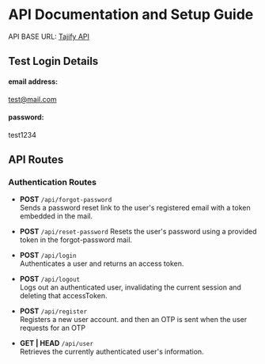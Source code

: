# API Documentation and Setup Guide
API BASE URL:
[Tajify API](https://api-tajify-production.up.railway.app)

## Test Login Details

#### email address:
test@mail.com

#### password:
test1234

## API Routes

### Authentication Routes

- **POST** `/api/forgot-password`  
  Sends a password reset link to the user's registered email with a token embedded in the mail.

- **POST** `/api/reset-password`
  Resets the user's password using a provided token in the forgot-password mail.

- **POST** `/api/login`  
  Authenticates a user and returns an access token.

- **POST** `/api/logout`  
  Logs out an authenticated user, invalidating the current session and deleting that accessToken.

- **POST** `/api/register`  
  Registers a new user account. and then an OTP is sent when the user requests for an OTP

- **GET | HEAD** `/api/user`  
  Retrieves the currently authenticated user's information.

<!-- 
### Email Verification Routes for instant verification once a new user registers ( OTP Email Verification)

#### 1. Send OTP after registration

- **Endpoint:** `POST /api/send-otp`
- **Description:** Sends an OTP to the user’s email after registration.
- **Request Body:**
  ```json
  {
    "email": "user@example.com"
  }
  ```
- **Response:**

  - **200 OK:** OTP sent successfully
  - **404 Not Found:** Email not found in the database

- **Example Response:**
  ```json
  {
    "message": "OTP sent successfully"
  }
  ```

#### 2. Verify OTP

- **Endpoint:** `POST /api/verify-otp`
- **Description:** Verifies the OTP entered by the user and marks their email as verified if successful.
- **Request Body:**

  ```json
  {
    "email": "user@example.com",
    "otp": "123456"
  }
  ```

- **Response:**

  - **200 OK:** Email verified successfully
  - **400 Bad Request:** Invalid or expired OTP

- **Example Response:**

  ```json
  {
    "message": "Email verified successfully"
  }
  ```

---

### Categories Routes (Categories Management)

- **GET** `api/v1/categories`  
  Lists all categories with a count of associated events (paginated).

- **POST** `api/v1/categories`  
  Creates a new category.

- **POST** `api/v1/categories/{categoryId}`  
  Updates an existing category.

- **PATCH** `api/v1/categories/{categoryId}/toggle-status`  
  Toggles the status (enabled/disabled) of a category.

- **DELETE** `api/v1/categories/{categoryId}`  
  Deletes a category.

### Events Routes (Events Management)

- **GET** `api/v1/events`  
  Lists all events with optional search and filtering.

- **POST** `api/v1/events`  
   Creates a new event.

  - **POST** `api/v1/events/overview`  
    Validates event overview details. (When a user clicks on save and continue but it doesn't submit the form)

  - **POST** `api/v1/events/gallery`  
    Validates gallery images for an event. (When a user clicks on save and continue but it doesn't submit the form)

  - **POST** `api/v1/events/tickets`  
     Validates tickets associated with an event. (When a user clicks on save and continue but it doesn't submit the form)

    **Example Request**:

    ```json
    POST /api/v1/events
    {
    "user_id": 1,
    "category_id": 2,
    "event_name": "Tech Conference 2024",
    "event_description": "A conference for tech enthusiasts, developers, and entrepreneurs to network and learn about the latest trends in technology.",
    "status": "Pending",
    "featured": true,
    "price": 99.99,
    "event_type": "physical",
    "event_location": "Tech Arena, Downtown City",
    "start_date": "2024-12-01",
    "start_date_time": "09:00:00",
    "end_date": "2024-12-01",
    "end_date_time": "18:00:00",
    "cover_photo": "path_to_cover_photo.jpg",
    "event_image": "path_to_event_image.jpg",
    "tickets": [
    {
    "ticket_category": "Single Ticket",
    "ticket_type": "paid",
    "ticket_name": "General Admission",
    "ticket_description": "General access to all sessions and workshops.",
    "ticket_stock": "Limited Stock",
    "ticket_quantity": 500,
    "ticket_price": 99.99,
    "ticket_purchase_limit": 5,
    "transfers_fees_to_guest": false,
    "group_size": null
    },
    {
    "ticket_category": "Group Ticket",
    "ticket_type": "paid",
    "ticket_name": "VIP Group Package",
    "ticket_description": "VIP access with additional perks, including a meet-and-greet with the speakers.",
    "ticket_stock": "Limited Stock",
    "ticket_quantity": 100,
    "ticket_price": 499.99,
    "ticket_purchase_limit": 10,
    "transfers_fees_to_guest": true,
    "group_size": 5
    }]
    }
    ```

- **PUT** `api/v1/events/{eventId}/update-details`  
  Updates event overview details of a particular event.

- **POST** `api/v1/events/{eventId}/update-gallery`  
  Updates event gallery images of a particular event.

- **PUT** `api/v1/events/{eventId}/update-tickets`  
  Updates tickets associated with an event.

- **GET** `api/v1/events/{eventId}/tickets`  
  Retrieves all tickets associated with a specific event.

- **DELETE** `api/v1/events/{eventId}/tickets/{ticketId}`  
  Deletes a specific ticket from an event.

- **DELETE** `api/v1/events/{eventId}`  
  Deletes an event and all resources attributed to it.

---

## Testing

### Testing with Postman

1. **Import API Documentation**  
   Use this README or individual API routes in Postman to organize and test each endpoint.

2. **Environment Setup**  
   Use Postman environment variables for `base_url`, `access_token`, etc., to simplify testing.

3. **Testing Image Uploads**  
   For image fields (e.g., `cover_photo`, `event_image`), set `form-data` in Postman with the `file` data type for uploads.

4. **Pagination**  
   Append `page` query parameters as needed:

   ```http
   GET /api/categories?page=2
   ```

---

## Example Request Bodies

### Category Creation

```json
{
  "category_name": "Music",
  "image": "image_url"
}
```

### Event Overview Updating

```json
{
  "user_id": 1,
  "category_id": 2,
  "event_name": "Concert 2024",
  "event_description": "An amazing music concert!",
  "status": "Pending",
  "featured": false,
  "price": 150.0,
  "event_type": "physical",
  "event_location": "New York",
  "start_date": "2024-12-25",
  "start_date_time": "19:00:00",
  "end_date": "2024-12-26",
  "end_date_time": "02:00:00"
}
```

### Ticket Updating

```json
{
  "event_id": 1,
  "ticket_category": "Single Ticket",
  "ticket_type": "paid",
  "ticket_name": "General Admission",
  "ticket_description": "Access to all areas.",
  "ticket_stock": "Limited Stock",
  "ticket_quantity": 100,
  "ticket_price": 50.0,
  "ticket_purchase_limit": 5,
  "transfers_fees_to_guest": true,
  "group_size": null
}
```

---

### Notifications Route

- **POST** `api/v1/notification-mail`  
  Sends an email notification to specified users.

### Users/Organizers Management Routes

- **PUT** `api/v1/user/{id}/toggle-feature`  
  Toggles the featured for a user by their ID.

  **PUT | PATCH** `api/v1/user/{id}`  
  The admin is able to edit users/organizers details by their ID.

- **GET | HEAD** `api/v1/users`  
  Retrieves a list of all users.

- **POST** `api/v1/users`
  Creates a new user.
  Users can be filtered by the following `active, kyc_verified, phone_verified, email_unverified, banned `.
  example : `/api/v1/users?filter=phone_verified`

- **GET | HEAD** `api/v1/users/{user}`  
  Retrieves details for a specific user by their ID. and shows all relationships associated with the user

### Payment Integration/ticket checkout action

#### 1. Create Order and Initiate Payment

Initiates an order for a specific ticket and redirects the user to Paystack for payment.

- **POST** `/api/v1/order/{ticketId}/checkout`
- **Parameters**:
  - **Path Parameter**:
    - `ticketId` (integer, required): The ID of the ticket the user wants to purchase.
  - **Body Parameters** (JSON):
    - `ticket_quantity` (integer, required): Quantity of tickets to order.
    - `first_name` (string, required): Customer's first name.
    - `last_name` (string, required): Customer's last name.
    - `email` (string, required): Customer's email.
    - `confirm_email` (required and it should be same as the email),
    - `phone_number` (string, required): Customer's phone number.
    - `send_to_different_email` (boolean, optional): Whether to send the ticket to a different email.
    - `attendee_first_name`, `attendee_last_name`, `attendee_email`, `attendee_confirm_email`(same as the attendee_email) (required if `send_to_different_email` is `true` or `1`): Attendee's details.
- **Example Request**:

      ```json
      POST /api/order/123/checkout
      {
        "ticket_quantity": 2,
        "first_name": "John",
        "last_name": "Doe",
        "email": "john.doe@example.com",
        "phone_number": "1234567890",
        "send_to_different_email": true,
        "attendee_first_name": "Jane",
        "attendee_last_name": "Smith",
        "attendee_email": "jane.smith@example.com"
      }
      ```

- **Response**:

  ```json
  {
    "payment_url": "https://paystack.com/pay/xxxxxx"
  }
  ```

#### 2. Handle Payment Callback

Receives the payment status from Paystack and updates the order’s payment and status fields.

- **URL**: `/api/v1/payment/callback`
- **Method**: `GET`
- **Query Parameters**:

  - `reference` (string, required): The unique reference for the transaction provided by Paystack(automatically/manually).
    the ticket order_code is same as the reference `?reference=xxxxxxxx`

- **Description**: After payment on Paystack, this endpoint verifies the payment and updates the order’s `payment_status` and `status` fields:

  - If `status` is `paid`, the `status` is updated to `active`.
  - If `status` is `pending`, the `status` is updated to `pending`.
  - If `status` is `refunded`, the `status` is updated to `canceled`.

  It is very necessary for this endpoint to be used so as to send the Individual a ticket via mail

- **Example Request**:

  ```plaintext
  GET /api/payment/callback?reference=unique-reference-code
  ```

- **Response**:

  - **200 OK**: Your Ticket has been sent to you via the email provided.
  - **400 Bad Request**: Unable to verify transaction.

---

### Orders Management

- **GET | HEAD** `api/v1/orders`
  Retrieves a list of all orders.

- **GET | HEAD** `api/v1/orders/{order}`  
  Retrieves details for a specific order by their ID.

---

### Withdrawals, Deposits, Balances Addition and Subtraction

#### 1. **Request Withdrawal**

- **Endpoint:** `/api/v1/user/request/withdrawal`
- **Method:** `POST`
- **Description:** Allows a user to initiate a withdrawal request. The requested amount will be pending approval from an admin.
- **Request Body Parameters:**
- `amount` (required): The amount the user wants to withdraw (must be greater than 1000 naira and less than the available balance).
- `password` (required): Authenticated user password
- **Example Request:**

  ```json
  {
    "amount": 1500,
    "password": "password" //For confirmation
  }
  ```

#### 2. **Approve Withdrawal (Admin Only)**

- **Endpoint:** `/api/v1/admin/approve/{transactionId}/withdrawal`
- **Method:** `POST`
- **Description:** Allows an admin to approve a withdrawal request, creating a transfer recipient and initiating the Paystack transfer.
- **URL Parameters:**
- transactionId` (required): The ID of the withdrawal transaction to be approved.
- **Example Usage:** `/api/v1/admin/approve/12345/withdrawal`

#### 3. **Reject Withdrawal (Admin Only)**

- **Endpoint:** `/api/v1/admin/reject/{transactionId}/withdrawal`
- **Method:** `POST`
- **Description:** Allows an admin to reject a withdrawal request. The transaction status will be updated to rejected, and the user will be notified with a remark whenever there check their transaction history.
- **URL Parameters:**
- `transactionId` (required): The ID of the withdrawal transaction to be rejected.
- **Example Usage:** `/api/v1/admin/reject/12345/withdrawal`

#### 4. **Handle Transfer Callback**

- **Endpoint:** `/api/v1/transfer/callback`
- **Method:** `GET`
- **Description:** Callback URL for Paystack to notify the application of the final status of a transfer. This endpoint will update the transaction status based on the transfer outcome.
- **Notes:** Paystack will send a `GET` request to this endpoint with details about the transfer status.

#### 5. **Add to user Balance**

- **Endpoint:** `/api/v1/users/{userId}/add-balance`
- **Method:** `POST`
- **Description:** This is the endpoint to be called if a user balance is about to be added.
- **URL Parameters**:
- `{userId}`: The unique ID of the user whose Balance you want to Add.

#### 6. **Subtract user Balance**

- **Endpoint:** `/api/v1/users/{userId}/subtract-balance`
- **Method:** `POST`
- **Description:** This is the endpoint to be called if a user balance is about to be subtracted.
- **URL Parameters** :
- `{userId}`: The unique ID of the user whose Balance you want to Subtract.

---

# API Endpoints - Admin Panel

This section covers the API routes that allow the admin to view transactions, deposits, and withdrawals for a particular user. The routes include filtering, searching by transaction reference, and date ranges.

### 1. **Get All Transactions for a Specific User**

- **Endpoint**: `GET /api/v1/users/{userId}/transactions`
- **Description**: Retrieve all transactions for a specific user.
- **URL Parameters**:
- `{userId}`: The unique ID of the user whose transactions you want to retrieve.

### 2. **Filter Transactions for a Specific User**

- **Endpoint**: `GET /api/v1/users/{userId}/transactions?transaction_reference={reference}&type={type}&remark={remark}&start_date={start_date}&end_date={end_date}`
- **Description**: Retrieve transactions for a specific user with various filters.
- **URL Parameters**:
  - `{userId}`: The unique ID of the user.
  - `transaction_reference`: Optional, filter by transaction reference (e.g., `a98a88fb-da1d-4f93-9304-1a977669b0df`).
  - `type`: Optional, filter by transaction type (`deposit` or `transfer`).
  - `remark`: Optional, filter by a specific remark (e.g., `Balance added by admin`).
  - `start_date`: Optional, filter transactions from a start date (e.g., `2024-01-01`).
  - `end_date`: Optional, filter transactions up to an end date (e.g., `2024-11-01`).

### 3. **Get a Specific Transaction by ID**

- **Endpoint**: `GET /api/v1/users/{userId}/transactions/{transactionId}`
- **Description**: Retrieve a specific transaction by its ID for a user.
- **URL Parameters**:
  - `{userId}`: The unique ID of the user.
  - `{transactionId}`: The unique ID of the transaction.

### 4. **Get All Deposits for a Specific User**

- **Endpoint**: `GET /api/v1/users/{userId}/deposits`
- **Description**: Retrieve all deposit transactions for a specific user.
- **URL Parameters**:
  - `{userId}`: The unique ID of the user.

### 5. **Get Deposit Counts for a Specific User**

- **Endpoint**: `GET /api/v1/users/{userId}/deposits/get-deposit-counts`
- **Description**: Retrieve the count of deposit transactions for a specific user.
- **URL Parameters**:
  - `{userId}`: The unique ID of the user.

### 6. **Filter Deposits for a Specific User**

- **Endpoint**: `GET /api/v1/users/{userId}/deposits?status={status}&start_date={start_date}&end_date={end_date}`
- **Description**: Retrieve deposits for a specific user with status and date filters.
- **URL Parameters**:
  - `{userId}`: The unique ID of the user.
  - `status`: Optional, filter by deposit status (`pending`, `completed`, etc.).
  - `start_date`: Optional, filter deposits from a start date (e.g., `2024-11-10`).
  - `end_date`: Optional, filter deposits up to an end date (e.g., `2024-11-11`).

### 7. **Get All Withdrawals for a Specific User**

- **Endpoint**: `GET /api/v1/users/{userId}/withdrawals`
- **Description**: Retrieve all withdrawal transactions for a specific user.
- **URL Parameters**:
  - `{userId}`: The unique ID of the user.

### 8. **Get Withdrawal Counts for a Specific User**

- **Endpoint**: `GET /api/v1/users/{userId}/withdrawals/get-withdrawal-counts`
- **Description**: Retrieve the count of withdrawal transactions for a specific user.
- **URL Parameters**:
  - `{userId}`: The unique ID of the user.

### 9. **Filter Withdrawals for a Specific User**

- **Endpoint**: `GET /api/v1/users/{userId}/withdrawals?status={status}`
- **Description**: Retrieve withdrawals for a specific user, filtered by status (e.g., `pending`, `approved`, `rejected`).
- **URL Parameters**:
  - `{userId}`: The unique ID of the user.
  - `status`: Optional, filter by withdrawal status (`pending`, `approved`, `rejected`)

#### **Ticket Verification**

- **Endpoint:** `/api/v1/ticket/verify`
- **Method:** `POST`
- **Description:** Allows a vendors to verify attendees Ticket.
- **Request Body Parameters:**
- `order_code` (required): The the order_code generated after purchase, which is also embedded with the QRcode.
- **Example Request:**

  ```json
  {
    "order_code": "YEC4YCZXW4"
  }
  ```

---

## Profile Management API Endpoints

#### 1. **View Profile**

- **Route**: `GET api/v1/profile`
- **Description**: Fetch the authenticated user's profile information.
- **Response**:
  ```json
  {
    "id": 1,
    "role": "admin|vendor|user",
    "username": "johndoe",
    "email": "johndoe@example.com",
    "first_name": "John",
    "last_name": "Doe",
    "phone_number": "+123456789",
    "address": "123 Street Name",
    "city": "City",
    "state": "State",
    "country": "Country",
    "profile_image": "profile_image_url",
    "created_at": "2024-01-01T00:00:00Z",
    "updated_at": "2024-01-01T00:00:00Z"
  }
  ```

#### 2. **Update Personal Information**

- **Route**: `PUT api/v1/profile/personal-info`
- **Description**: Update the user's personal information such as name.
- **Request Body**:
  ```json
  {
    "first_name": "John",
    "last_name": "Doe",
    "username": "John1235r764t7",
    "email": "test@email.com",
    "phone_number": "+22434536"
  }
  ```

#### 3. **Update Contact Information**

- **Route**: `PUT api/v1/profile/contact-info`
- **Description**: Update the user's contact details such as address and phone number.
- **Request Body**: All fields are nullable
  ```json
  {
    "address": "123 Street Name",
    "city": "City",
    "state": "State",
    "zipcode": "12345",
    "country": "Country"
  }
  ```

#### 4. **Update Password**

- **Route**: `PUT api/v1/profile/password-update`
- **Description**: Update the user's password.
- **Request Body**:
  ```json
  {
    "current_password": "current_password",
    "new_password": "new_password",
    "new_password_confirmation": "new_password"
  }
  ```

#### 5. **Update Profile Picture**

- **Route**: `POST api/v1/profile/profile-picture-update`
- **Description**: Upload or update the user's profile picture.
- **Request Body** (Multipart/Form-Data):
  ```
  profile_image: [file]
  ```
- **Response**: Brings the image url
  ```json
  {
    "success": true,
    "message": "Profile picture updated successfully",
    "profile_image_url": "new_image_url"
  }
  ```

## GLOBAL SEARCH For vendors

- **Route**: `GET api/v1/search` || `GET api/v1/search?query=`
- **Description**: Fetch results for searches.
- **Response**:
  ```json
  {
    "query": "word"
  }
  ```

---

## Retrieve transaction for authenticated vendors

- **Route**: `GET api/v1/transactions` || `GET api/v1/transactions?search=`
- **Description**: Fetch transactions.

- **Route**: `GET api/v1/transactions/{transactionId}`
- **Description**: Fetch a particular transaction using the `{transactionId}`.

---

## Retrieve various categories of events on the landing page

- **Route**: `GET api/v1/featured-events`
- **Description**: Fetch featured events.

- **Route**: `GET /event/{eventId}/view`
- **Description**: Fetch details of a specific event and increment its view count.
- **Parameters**:
  - `eventId` (path): The ID of the event to view.
- **Response**:
  - **200 OK**: Event details including related tickets and gallery.
  - **404 Not Found**: Event does not exist.
- **Route**: `GET /event/popular`
- **Description**: Retrieve a list of the most popular events based on view count.
- **Response**:

  - **200 OK**: A list of popular events sorted by views in descending order.

- **Route**: `GET /event/free`
- **Description**: Fetch events that have free tickets available.
- **Response**:
  - **200 OK**: A list of events containing at least one free ticket.
  - **204 No Content**: No free events available.

### **Support Ticket API Documentation**

- **Route**: `GET /support-tickets`

  - **Description**: Fetch a paginated list of all support tickets.
    - Admins can view all tickets.
    - Vendors or regular users see only their own tickets.
  - **Response**:
    - **200 OK**: A paginated list of support tickets, including subject, priority, status, and last reply details.
  - **Example Response**:
    ```json
    {
      "data": [
        {
          "id": 1,
          "subject": "Login Issue",
          "priority": "High",
          "status": "Open",
          "last_message": "Your issue has been resolved.",
          "last_reply_date": "2 hours ago"
        }
      ],
      "current_page": 1,
      "last_page": 3,
      "total": 25
    }
    ```

- **Route**: `GET /support-tickets/{ticketId}`

  - **Description**: Fetch details of a specific support ticket, including its message history and attachments.
  - **Parameters**:
    - `ticketId` (path): The ID of the ticket to view.
  - **Response**:
    - **200 OK**: Ticket details, including subject, priority, status, and replies.
    - **404 Not Found**: Ticket does not exist.

- **Route**: `POST /support-tickets`

  - **Description**: Create a new support ticket.
  - **Request Body**:
    - `subject` (required, string): The subject of the ticket.
    - `message` (required, string): The initial message or description of the issue.
    - `priority` (required, string): The priority level of the ticket (e.g., "High", "Medium", "Low").
    - `attachment`(optional)(bulk insertion too)
  - **Response**:
    - **201 Created**: Ticket successfully created.
  - **Example Request**:
    ```json
    {
      "subject": "Payment Issue",
      "message": "I was charged twice for my last transaction.",
      "priority": "High",
      "attachment[]": "file"
    }
    ```

- **Route**: `POST /support-tickets/{ticketId}/reply`

  - **Description**: Add a reply to a specific support ticket.
  - **Parameters**:
    - `ticket` (path): The ID of the ticket being replied to.
  - **Request Body**:
    - `message` (required, string): The reply message.
    - `attachments` (optional, file): Any files to attach to the reply.
  - **Response**:
    - **200 OK**: Reply added successfully.
  - **Example Request**:
    ```json
    {
      "message": "Can you provide more details about the payment issue?"
    }
    ```

- **Route**: `PATCH /support-tickets/{ticket}/status`

  - **Description**: Change the status of a ticket (e.g., from "Open" to "Closed" or vice versa).
  - **Parameters**:
    - `ticket` (path): The ID of the ticket to update.
  - **Request Body**:
    - `status` (required, string): The new status of the ticket (e.g., "Open", "Closed").
  - **Response**:
    - **200 OK**: Ticket status updated successfully.
  - **Example Request**:
    ```json
    {
      "status": "Closed"
    }
    ```

- **Route**: `DELETE /support-tickets/{ticketId}`
  - **Description**:Deletes a Support ticket and associated datas including attachments.
  - **Parameters**:
    - `ticketId` (path): The ID of the ticket to delete. -->
